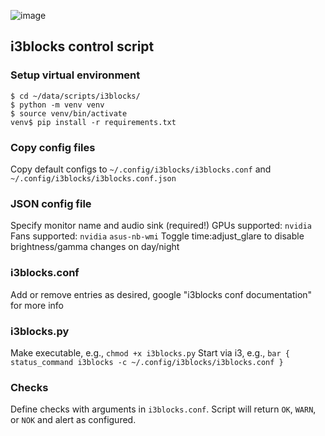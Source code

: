 ![image](https://github.com/mikeredev/i3blocks/assets/132297919/5df378f9-c611-4991-899c-9e46f331d936)

## i3blocks control script

### Setup virtual environment
```
$ cd ~/data/scripts/i3blocks/
$ python -m venv venv
$ source venv/bin/activate
venv$ pip install -r requirements.txt
```
### Copy config files
Copy default configs to `~/.config/i3blocks/i3blocks.conf` and `~/.config/i3blocks/i3blocks.conf.json`

### JSON config file
Specify monitor name and audio sink (required!)
GPUs supported: `nvidia`
Fans supported: `nvidia` `asus-nb-wmi`
Toggle time:adjust_glare to disable brightness/gamma changes on day/night

### i3blocks.conf
Add or remove entries as desired, google "i3blocks conf documentation" for more info

### i3blocks.py
Make executable, e.g., `chmod +x i3blocks.py`
Start via i3, e.g., `bar { status_command i3blocks -c ~/.config/i3blocks/i3blocks.conf }`


### Checks
Define checks with arguments in `i3blocks.conf`. Script will return `OK`, `WARN`, or `NOK` and alert as configured.